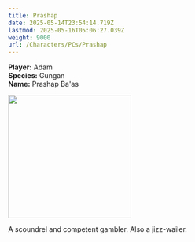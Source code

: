 ```yaml
---
title: Prashap
date: 2025-05-14T23:54:14.719Z
lastmod: 2025-05-16T05:06:27.039Z
weight: 9000
url: /Characters/PCs/Prashap
---
```

**Player:** Adam\
**Species:** Gungan\
**Name:** Prashap Ba'as

<img src="/ob/Images/Prashap%20Portrait.png" width="250px">

A scoundrel and competent gambler. Also a jizz-wailer.
